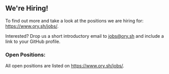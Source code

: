 ## We're Hiring!

To find out more and take a look at the positions we are hiring for: https://www.ory.sh/jobs/.

Interested? Drop us a short introductory email to [jobs@ory.sh](mailto:jobs@ory.sh) and include a link to your GitHub profile.

### Open Positions: 

All open positions are listed on https://www.ory.sh/jobs/.